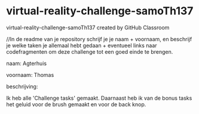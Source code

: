 # virtual-reality-challenge-samoTh137
virtual-reality-challenge-samoTh137 created by GitHub Classroom

//In de readme van je repository schrijf je je naam + voornaam, en beschrijf je welke taken je allemaal hebt gedaan + eventueel links naar codefragmenten om deze challenge tot een goed einde te brengen.

naam: Agterhuis

voornaam: Thomas

beschrijving:

Ik heb alle 'Challenge tasks' gemaakt. Daarnaast heb ik van de bonus tasks het geluid voor de brush gemaakt en voor de back knop. 
